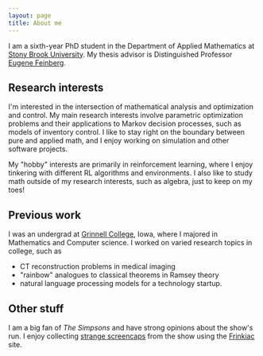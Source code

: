 ```yaml
---
layout: page
title: About me
---
```


I am a sixth-year PhD student in the Department of Applied Mathematics at [Stony
Brook University](https://www.stonybrook.edu/commcms/ams/). My thesis advisor is
Distinguished Professor [Eugene
Feinberg](http://www.ams.sunysb.edu/~feinberg/public/). 


## Research interests

I'm interested in the intersection of mathematical analysis and optimization
and control. My main research interests involve parametric optimization
problems and their applications to Markov decision processes, such as models of
inventory control. I like to stay right on the boundary between pure and applied
math, and I enjoy working on simulation and other software projects.

My "hobby" interests are primarily in reinforcement learning, where I enjoy
tinkering with different RL algorithms and environments. I also like to study
math outside of my research interests, such as algebra, just to keep on my
toes!  

## Previous work

I was an undergrad at [Grinnell College](http://www.grinnell.edu/), Iowa, where
I majored in Mathematics and Computer science. I worked on varied research
topics in college, such as
* CT reconstruction problems in medical imaging
* "rainbow" analogues to classical theorems in Ramsey theory
* natural language processing models for a technology startup.


## Other stuff

I am a big fan of *The Simpsons* and have strong opinions about the show's run.
I enjoy collecting [strange
screencaps](https://frinkiac.com/img/S06E06/372855.jpg) from the show using the
[Frinkiac](https://frinkiac.com/) site. 

